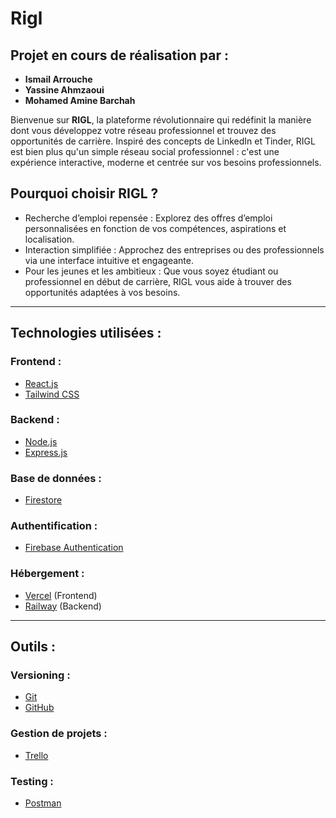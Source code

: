 # Rigl

## Projet en cours de réalisation par :
- **Ismail Arrouche**  
- **Yassine Ahmzaoui**  
- **Mohamed Amine Barchah**  

Bienvenue sur **RIGL**, la plateforme révolutionnaire qui redéfinit la manière dont vous développez votre réseau professionnel et trouvez des opportunités de carrière. Inspiré des concepts de LinkedIn et Tinder, RIGL est bien plus qu'un simple réseau social professionnel : c'est une expérience interactive, moderne et centrée sur vos besoins professionnels.

## Pourquoi choisir RIGL ?

- Recherche d’emploi repensée : Explorez des offres d’emploi personnalisées en fonction de vos compétences, aspirations et localisation.
- Interaction simplifiée : Approchez des entreprises ou des professionnels via une interface intuitive et engageante.
- Pour les jeunes et les ambitieux : Que vous soyez étudiant ou professionnel en début de carrière, RIGL vous aide à trouver des opportunités adaptées à vos besoins.

---

## Technologies utilisées :  

### **Frontend :**  
- [React.js](https://reactjs.org/)  
- [Tailwind CSS](https://tailwindcss.com/)  

### **Backend :**  
- [Node.js](https://nodejs.org/)  
- [Express.js](https://expressjs.com/)  

### **Base de données :**  
- [Firestore](https://firebase.google.com/products/firestore)  

### **Authentification :**  
- [Firebase Authentication](https://firebase.google.com/products/auth)  

### **Hébergement :**  
- [Vercel](https://vercel.com/) (Frontend)  
- [Railway](https://railway.app/) (Backend)  

---

## Outils :  

### **Versioning :**  
- [Git](https://git-scm.com/)  
- [GitHub](https://github.com/)  

### **Gestion de projets :**  
- [Trello](https://trello.com/)  

### **Testing :**  
- [Postman](https://www.postman.com/)  
